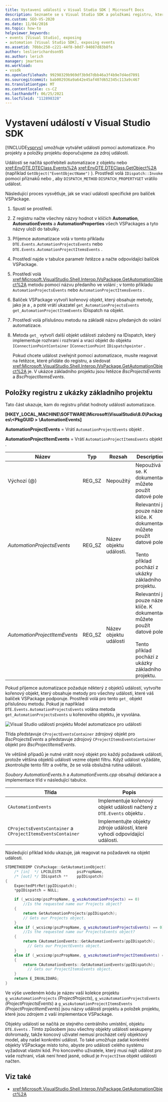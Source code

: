 ```yaml
---
title: Vystavení událostí v Visual Studio SDK | Microsoft Docs
description: Seznamte se s Visual Studio SDK a položkami registru, které zpřístupňuje události pro projekty a položky projektu.
ms.custom: SEO-VS-2020
ms.date: 11/04/2016
ms.topic: how-to
helpviewer_keywords:
- events [Visual Studio], exposing
- automation [Visual Studio SDK], exposing events
ms.assetid: 70bbc258-c221-44f8-b0d7-94087d83b8fe
author: leslierichardson95
ms.author: lerich
manager: jmartens
ms.workload:
- vssdk
ms.openlocfilehash: 99298329b969df3b9d7dbb46a3f4b9e7d4ed7091
ms.sourcegitcommit: bab002936a9a642e45af407d652345c113a9c467
ms.translationtype: MT
ms.contentlocale: cs-CZ
ms.lasthandoff: 06/25/2021
ms.locfileid: "112898328"
---
```

# <a name="expose-events-in-the-visual-studio-sdk"></a>Vystavení událostí v Visual Studio SDK
[!INCLUDE[vsprvs](../../code-quality/includes/vsprvs_md.md)] umožňuje vytvářet události pomocí automatizace. Pro projekty a položky projektu doporučujeme za zdroj událostí.

 Události se načítá spotřebiteli automatizace z objektu nebo <xref:EnvDTE.DTEClass.Events%2A> <xref:EnvDTE.DTEClass.GetObject%2A> (například `GetObject("EventObjectName")` ). Prostředí volá `IDispatch::Invoke` pomocí příznaků nebo , aby `DISPATCH_METHOD` `DISPATCH_PROPERTYGET` vrátilo událost.

 Následující proces vysvětluje, jak se vrací události specifické pro balíček VSPackage.

1. Spustí se prostředí.

2. Z registru načte všechny názvy hodnot v klíčích **Automation**, **AutomationEvents** a **AutomationProperties** všech VSPackages a tyto názvy uloží do tabulky.

3. Příjemce automatizace volá v tomto příkladu `DTE.Events.AutomationProjectsEvents` nebo `DTE.Events.AutomationProjectItemsEvents` .

4. Prostředí najde v tabulce parametr řetězce a načte odpovídající balíček VSPackage.

5. Prostředí volá <xref:Microsoft.VisualStudio.Shell.Interop.IVsPackage.GetAutomationObject%2A> metodu pomocí názvu předaního ve volání ; v tomto příkladu `AutomationProjectsEvents` nebo `AutomationProjectItemsEvents` .

6. Balíček VSPackage vytvoří kořenový objekt, který obsahuje metody, jako je a , a poté vrátí ukazatel `get_AutomationProjectsEvents` `get_AutomationProjectItemEvents` IDispatch na objekt.

7. Prostředí volá příslušnou metodu na základě názvu předaných do volání automatizace.

8. Metoda `get_` vytvoří další objekt události založený na IDispatch, který implementuje rozhraní i rozhraní a vrací objekt do objektu `IConnectionPointContainer` `IConnectionPoint` `IDispatchpointer` .

   Pokud chcete událost zveřejnit pomocí automatizace, musíte reagovat na řetězce, které přidáte do registru, a sledovat <xref:Microsoft.VisualStudio.Shell.Interop.IVsPackage.GetAutomationObject%2A> je. V ukázce základního projektu jsou řetězce *BscProjectsEvents* a *BscProjectItemsEvents*.

## <a name="registry-entries-from-the-basic-project-sample"></a>Položky registru z ukázky základního projektu
 Tato část ukazuje, kam do registru přidat hodnoty událostí automatizace.

 **[HKEY_LOCAL_MACHINE\SOFTWARE\Microsoft\VisualStudio\8.0\Packages\\<PkgGUID \> \AutomationEvents]**

 **AutomationProjectEvents** = Vrátí `AutomationProjectEvents` objekt .

 **AutomationProjectItemEvents** = Vrátí `AutomationProjectItemsEvents` objekt .

|Název|Typ|Rozsah|Description|
|----------|----------|-----------|-----------------|
|Výchozí (@)|REG_SZ|Nepoužitý|Nepoužívá se. K dokumentaci můžete použít datové pole.|
|*AutomationProjectsEvents*|REG_SZ|Název objektu události.|Relevantní je pouze název klíče. K dokumentaci můžete použít datové pole.<br /><br /> Tento příklad pochází z ukázky základního projektu.|
|*AutomationProjectItemEvents*|REG_SZ|Název objektu události|Relevantní je pouze název klíče. K dokumentaci můžete použít datové pole.<br /><br /> Tento příklad pochází z ukázky základního projektu.|

 Pokud příjemce automatizace požaduje některý z objektů událostí, vytvořte kořenový objekt, který obsahuje metody pro všechny události, které váš balíček VSPackage podporuje. Prostředí volá pro tento `get_` objekt příslušnou metodu. Pokud je například `DTE.Events.AutomationProjectsEvents` volána metoda `get_AutomationProjectsEvents` u kořenového objektu, je vyvolána.

 ![Visual Studio událostí projektu](../../extensibility/internals/media/projectevents.gif "Události projektu") Model automatizace pro události

 Třída představuje `CProjectEventsContainer` zdrojový objekt pro *BscProjectsEvents* a představuje zdrojový `CProjectItemsEventsContainer` objekt pro *BscProjectItemsEvents*.

 Ve většině případů je nutné vrátit nový objekt pro každý požadavek události, protože většina objektů událostí vezme objekt filtru. Když událost vyžádáte, zkontrolujte tento filtr a ověřte, že se volá obslužná rutina události.

 *Soubory AutomationEvents.h* a *AutomationEvents.cpp* obsahují deklarace a implementace tříd v následující tabulce.

|Třída|Popis|
|-----------|-----------------|
|`CAutomationEvents`|Implementuje kořenový objekt události načtený z `DTE.Events` objektu .|
|`CProjectsEventsContainer` a `CProjectItemsEventsContainer`|Implementujte objekty zdroje událostí, které vyhodí odpovídající události.|

 Následující příklad kódu ukazuje, jak reagovat na požadavek na objekt události.

```cpp
STDMETHODIMP CVsPackage::GetAutomationObject(
    /* [in]  */ LPCOLESTR       pszPropName,
    /* [out] */ IDispatch **    ppIDispatch)
{
    ExpectedPtrRet(ppIDispatch);
    *ppIDispatch = NULL;

    if (_wcsicmp(pszPropName, g_wszAutomationProjects) == 0)
        //Is the requested name our Projects object?
    {
        return GetAutomationProjects(ppIDispatch);
        // Gets our Projects object.
    }
    else if (_wcsicmp(pszPropName, g_wszAutomationProjectsEvents) == 0)
        //Is the requested name our ProjectsEvents object?
    {
        return CAutomationEvents::GetAutomationEvents(ppIDispatch);
          // Gets our ProjectEvents object.
    }
    else if (_wcsicmp(pszPropName, g_wszAutomationProjectItemsEvents) == 0)  //Is the requested name our ProjectsItemsEvents object?
    {
        return CAutomationEvents::GetAutomationEvents(ppIDispatch);
          // Gets our ProjectItemsEvents object.
    }
    return E_INVALIDARG;
}
```

 Ve výše uvedeném kódu je název vaší kolekce projektu `g_wszAutomationProjects` *(ProjectProjects*), `g_wszAutomationProjectsEvents` *(ProjectProjectsEvents*) a `g_wszAutomationProjectItemsEvents` *(ProjectProjectItemEvents*) jsou názvy událostí projektu a položek projektu, které jsou zdrojem z vaší implementace VSPackage.

 Objekty událostí se načítá ze stejného centrálního umístění, objektu `DTE.Events` . Tímto způsobem jsou všechny objekty událostí seskupeny dohromady, takže koncový uživatel nemusí procházet celý objektový model, aby našel konkrétní událost. To také umožňuje zadat konkrétní objekty VSPackage místo toho, abyste pro události celého systému vyžadovat vlastní kód. Pro koncového uživatele, který musí najít událost pro vaše rozhraní, však není hned jasné, odkud je `ProjectItem` objekt události načten.

## <a name="see-also"></a>Viz také
- <xref:Microsoft.VisualStudio.Shell.Interop.IVsPackage.GetAutomationObject%2A>
